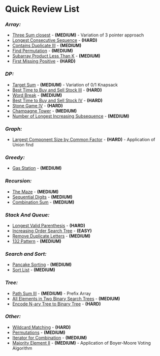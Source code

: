 # **Quick Review List**

### _**Array:**_
* [Three Sum closest](array/ThreeSumClosest.java) - **(MEDIUM)** - Variation of 3 pointer approach
* [Longest Consecutive Sequence](array/LongestConsecutiveSequence.java) - **(HARD)**
* [Contains Duplicate III](array/ContainsDuplicateIII.java) - **(MEDIUM)**
* [Find Permutation](array/FindPermutation.java) - **(MEDIUM)**
* [Subarray Product Less Than K](array/SubarrayProductLessThanK.java) - **(MEDIUM)**
* [First Missing Positive](array/FirstMissingPositive.java) - **(HARD)**

### _**DP:**_
* [Target Sum](dp/TargetSum.java) - **(MEDIUM)** - Variation of 0/1 Knapsack
* [Best Time to Buy and Sell Stock III](dp/BestTimeToBuyAndSellStockIII.java) - **(HARD)**
* [Word Break](dp/WordBreak.java) - **(MEDIUM)**
* [Best Time to Buy and Sell Stock IV](dp/BestTimeToBuyAndSellStockIV.java) - **(HARD)**
* [Stone Game IV](dp/StoneGameIV.java) - **(HARD)**
* [Champagne Tower](dp/ChampagneTower.java) - **(MEDIUM)**
* [Number of Longest Increasing Subsequence](dp/NorOfLongestIncreasingSubsequence.java) - **(MEDIUM)**

### _**Graph:**_
* [Largest Component Size by Common Factor](graph/LargestComponentSizeByCommonFactor.java) - **(HARD)** - Application of Union find

### _**Greedy:**_
* [Gas Station](greedy/GasStation.java) - **(MEDIUM)**

### _**Recursion:**_
* [The Maze](recursion/TheMaze.java) - **(MEDIUM)**
* [Sequential Digits](recursion/SequentialDigits.java) - **(MEDIUM)**
* [Combination Sum](recursion/CombinationSum.java) - **(MEDIUM)**

### _**Stack And Queue:**_
* [Longest Valid Parenthesis](stacknqueue/LongestValidParenthesis.java) - **(HARD)**
* [Increasing Order Search Tree](stacknqueue/IncreasingOrderSearchTree.java) - **(EASY)**
* [Remove Duplicate Letters](stacknqueue/RemoveDuplicateLetters.java) - **(MEDIUM)**
* [132 Pattern](stacknqueue/OneThirtyTwoPattern.java) - **(MEDIUM)**

### _**Search and Sort:**_
* [Pancake Sorting](searchnsort/PancakeSorting.java) - **(MEDIUM)**
* [Sort List](searchnsort/SortList.java) - **(MEDIUM)**

### _**Tree:**_
* [Path Sum III](tree/PathSumIII.java) - **(MEDIUM)** - Prefix Array
* [All Elements in Two Binary Search Trees](tree/AllElementsInTwoBST.java) - **(MEDIUM)**
* [Encode N-ary Tree to Binary Tree](tree/EncodeNaryTreeToBinaryTree.java) - **(HARD)**

### _**Other:**_
* [Wildcard Matching](others/WildcardMatching.java) - **(HARD)**
* [Permutations](others/Permutations.java) - **(MEDIUM)**
* [Iterator for Combination](others/IteratorForCombination.java) - **(MEDIUM)**
* [Majority Element II](others/MajorityElementII.java) - **(MEDIUM)** - Application of Boyer-Moore Voting Algorithm

